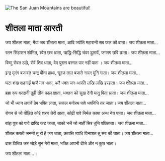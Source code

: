![The San Juan Mountains are beautiful!](lib/images/img.png "San Juan Mountains")

# शीतला माता आरती

जय शीतला माता, मैया जय शीतला माता,
आदि ज्योति महारानी सब फल की दाता। जय शीतला माता…

रतन सिंहासन शोभित, श्वेत छत्र भ्राता,
ऋद्धि-सिद्धि चंवर ढुलावें, जगमग छवि छाता। जय शीतला माता…

विष्णु सेवत ठाढ़े, सेवें शिव धाता,
वेद पुराण बरणत पार नहीं पाता । जय शीतला माता…

इन्द्र मृदंग बजावत चन्द्र वीणा हाथा,
सूरज ताल बजाते नारद मुनि गाता। जय शीतला माता…

घंटा शंख शहनाई बाजै मन भाता,
करै भक्त जन आरति लखि लखि हरहाता। जय शीतला माता…

ब्रह्म रूप वरदानी तुही तीन काल ज्ञाता,
भक्तन को सुख देनौ मातु पिता भ्राता। जय शीतला माता…

जो भी ध्यान लगावें प्रेम भक्ति लाता,
सकल मनोरथ पावे भवनिधि तर जाता। जय शीतला माता…

रोगन से जो पीड़ित कोई शरण तेरी आता,
कोढ़ी पावे निर्मल काया अन्ध नेत्र पाता। जय शीतला माता…

बांझ पुत्र को पावे दारिद कट जाता,
ताको भजै जो नाहीं सिर धुनि पछिताता। जय शीतला माता…

शीतल करती जननी तू ही है जग त्राता,
उत्पत्ति व्याधि विनाशत तू सब की घाता। जय शीतला माता…

दास विचित्र कर जोड़े सुन मेरी माता,
भक्ति आपनी दीजे और न कुछ भाता।

जय शीतला माता…।